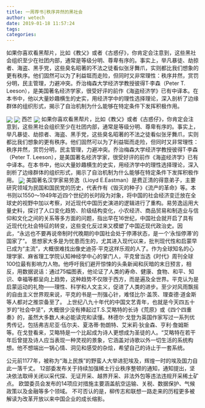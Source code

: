 ```yaml
---
title: 一周荐书|秩序井然的黑社会
author: wetech
date: 2019-01-18 11:57:24
tags: 
categories: 
---
```

如果你喜欢看黑帮片，比如《教父》或者《古惑仔》，你肯定会注意到，这些黑社会组织至少在社团内部，通常是等级分明、尊卑有序的。事实上，举凡暴徒、劫掠者、海盗、黑手党，这些臭名昭著的不法之徒看似张牙舞爪，实则都比我们想象的更有秩序。他们固然可以为了利益铤而走险，但同时又非常理性：秩序井然，赏罚分明，民主管理，力避冲突。乔治梅森大学经济学教授彼得T·李森（Peter T. Leeson），是美国著名经济学家，很受好评的前作《海盗经济学》已有中译本。在本书中，他以大量妙趣横生的史实，用经济学中的理性选择理论，深入剖析了边缘群体的组织形式，揭示了自治机制为什么能够在特定条件下发挥积极作用。
<!-- more -->
<img align="center" border="0" src="https://imgcdn.yicai.com/uppics/images/2019/01/ef1e42a7a7ac0bebd1449a75884c61db.jpg" />
<img align="center" border="0" src="https://imgcdn.yicai.com/uppics/images/2019/01/558ccedaa0f068880d8c596338ff5179.jpg" />
西芒
<img align="center" border="0" src="https://imgcdn.yicai.com/uppics/images/2019/01/9bae7c4cfdb4947cc62c2474fc4e9916.jpg" />
如果你喜欢看黑帮片，比如《教父》或者《古惑仔》，你肯定会注意到，这些黑社会组织至少在社团内部，通常是等级分明、尊卑有序的。事实上，举凡暴徒、劫掠者、海盗、黑手党，这些臭名昭著的不法之徒看似张牙舞爪，实则都比我们想象的更有秩序。他们固然可以为了利益铤而走险，但同时又非常理性：秩序井然，赏罚分明，民主管理，力避冲突。乔治梅森大学经济学教授彼得T·李森（Peter T. Leeson），是美国著名经济学家，很受好评的前作《海盗经济学》已有中译本。在本书中，他以大量妙趣横生的史实，用经济学中的理性选择理论，深入剖析了边缘群体的组织形式，揭示了自治机制为什么能够在特定条件下发挥积极作用。
<img align="center" border="0" src="https://imgcdn.yicai.com/uppics/images/2019/01/33f8a4afbe2f876509b569aedc9aa3f4.jpg" />
美国著名汉学家易劳逸（Lioyd E.Eastman）是费正清的得意弟子，主要研究领域为民国和国民党的历史，代表作有《毁灭的种子》《流产的革命》等。本书则以1550～1949年近四个世纪的长时段为对象，将中国的社会经济变迁放在全球史的视野中加以考察，对近现代中国历史演进的逻辑进行了重构。易劳逸运用大量史料，探讨了人口变化趋势、阶级结构变化，小农经济、商品贸易和制造业与信仰和文化之间的关系等多方面的问题，指出早在16世纪，中国社会就开启了具有近现代化社会特征的转变，这些变化反过来又模塑了中国近现代政治史。因此，“永远也不要再说帝制时代晚期的中国社会处于停滞状态，是一个‘永恒停滞’的国家了”。
思想家大多是为忧患而生的，尤其进入现代以来，批判现代性和启蒙早已成为“主流”，大概很难找出像史迪芬·平克这样乐观的人了。作为全球知名的心理学家、麻省理工学院认知神经学中心的掌门人，平克曾当选《时代》周刊全球100位最有影响力人物。他呼吁我们避开惊悚的头条新闻和灰暗的末日预言，相反，用数据说话：通过75幅图表，他论证了人类的寿命、健康、食物、和平、知识、幸福等都呈向上趋势，这种趋势不仅限于西方，而是遍及全世界。平克认为是启蒙运动的礼物——理性、科学和人文主义，促进了人类的进步。至少对风雨飘摇的自由主义世界观来说，平克的书是一剂强心针，难怪比尔·盖茨、理查德·道金斯等人都对之推崇备至了。
上世纪八九十年代的中国文艺青年，也就是今天四五十岁的“社会中坚”，大概很少没有捧起过T.S.艾略特的长诗《荒原》或《四个四重奏》的，虽然大多数人未必能读完和读懂。林德尔·戈登为英国作家写过一系列优秀传记，包括弗吉尼亚·伍尔夫、夏洛蒂·勃朗特、艾米莉·狄金森、亨利·詹姆斯等。在戈登看来，艾略特是一个比起成为诗人更想成为圣徒的人。“艾略特在若干年后曾提及诗人应当表现一种灵视的景象，它涵盖对诗歌以外一切生活的系统构想。他不想端出一锅心情、洞见和感受的杂烩，希望自己的诗止于一套系统。
 
 
公元前1177年，被称为“海上民族”的野蛮人大举进犯埃及，辉煌一时的埃及国力自此一落千丈。
12部委发布关于持续加强稀土行业秩序整顿的通知，通知提出，坚决依法取缔关闭以采代探、无证开采、越界开采、非法外包等违法违规开采稀土矿点。
欧盟委员会发布的14项应对措施主要涵盖航空运输、关税、数据保护、气候政策以及金融等多个领域。
不可否认的是，柳传志和联想一路走来的历程更多被解读为改革开放以来中国企业的成长缩影。
